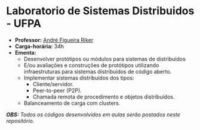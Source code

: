 # Laboratorio de Sistemas Distribuidos - UFPA
- **Professor:** [André Figueira Riker](http://lattes.cnpq.br/2949449810540513)
- **Carga-horária:** 34h
- **Ementa:** 
  - Desenvolver protótipos ou módulos para sistemas de distribuídos
  - E/ou avaliações e construções de protótipos utilizando infraestruturas para sistemas distribuídos de código aberto.
  - Implementar sistemas distribuídos dos tipos:
    - Cliente/servidor.
    - Peer-to-peer (P2P).
    - Chamada remota de procedimento e objetos distribuídos.
  - Balanceamento de carga com clusters.
  
_**OBS:** Todos os códigos desenvolvidos em aulas serão postados neste repositório._
